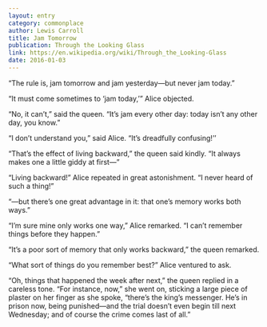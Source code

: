 ```yaml
---
layout: entry
category: commonplace
author: Lewis Carroll
title: Jam Tomorrow
publication: Through the Looking Glass
link: https://en.wikipedia.org/wiki/Through_the_Looking-Glass
date: 2016-01-03
---
```


“The rule is, jam tomorrow and jam yesterday—but never jam today.”

“It must come sometimes to ‘jam today,’” Alice objected.

“No, it can’t,” said the queen. “It’s jam every other day: today isn’t any other day, you know.”

“I don’t understand you,” said Alice. “It’s dreadfully confusing!’’

“That’s the effect of living backward,” the queen said kindly. “It always makes one a little giddy at first—”

“Living backward!” Alice repeated in great astonishment. “I never heard of such a thing!”

“—but there’s one great advantage in it: that one’s memory works both ways.”

“I’m sure mine only works one way,” Alice remarked. “I can’t remember things before they happen.”

“It’s a poor sort of memory that only works backward,” the queen remarked.

“What sort of things do you remember best?” Alice ventured to ask.

“Oh, things that happened the week after next,” the queen replied in a careless tone. “For instance, now,” she went on, sticking a large piece of plaster on her finger as she spoke, “there’s the king’s messenger. He’s in prison now, being punished—and the trial doesn’t even begin till next Wednesday; and of course the crime comes last of all.”
